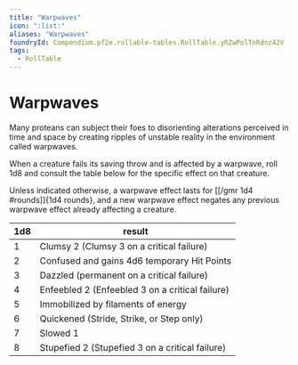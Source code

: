 ```yaml
---
title: "Warpwaves"
icon: ":list:"
aliases: "Warpwaves"
foundryId: Compendium.pf2e.rollable-tables.RollTable.yRZwPolTnRdnz42V
tags:
  - RollTable
---
```


# Warpwaves
<p>Many proteans can subject their foes to disorienting alterations perceived in time and space by creating ripples of unstable reality in the environment called warpwaves.</p>
<p>When a creature fails its saving throw and is affected by a warpwave, roll 1d8 and consult the table below for the specific effect on that creature.</p>
<p>Unless indicated otherwise, a warpwave effect lasts for [[/gmr 1d4 #rounds]]{1d4 rounds}, and a new warpwave effect negates any previous warpwave effect already affecting a creature.</p>

| 1d8 | result |
|------|--------|
| 1 | Clumsy 2 (Clumsy 3 on a critical failure) |
| 2 | Confused and gains 4d6 temporary Hit Points |
| 3 | Dazzled (permanent on a critical failure) |
| 4 | Enfeebled 2 (Enfeebled 3 on a critical failure) |
| 5 | Immobilized by filaments of energy |
| 6 | Quickened (Stride, Strike, or Step only) |
| 7 | Slowed 1 |
| 8 | Stupefied 2 (Stupefied 3 on a critical failure) |
